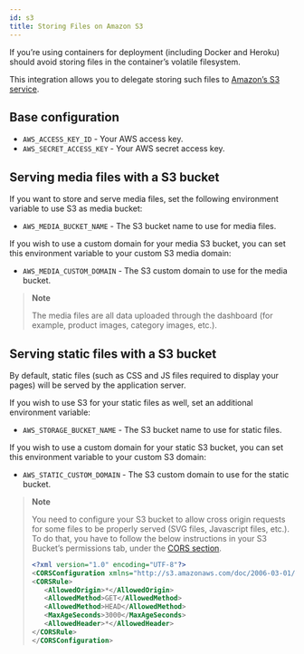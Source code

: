 ```yaml
---
id: s3
title: Storing Files on Amazon S3
---
```


If you’re using containers for deployment (including Docker and Heroku) should avoid storing files in the container’s volatile filesystem. 

This integration allows you to delegate storing such files to [Amazon’s S3 service](https://aws.amazon.com/s3/).

## Base configuration

* `AWS_ACCESS_KEY_ID` - Your AWS access key.
* `AWS_SECRET_ACCESS_KEY` - Your AWS secret access key.


## Serving media files with a S3 bucket

If you want to store and serve media files, set the following environment variable to use S3 as media bucket:

* `AWS_MEDIA_BUCKET_NAME` - The S3 bucket name to use for media files.

If you wish to use a custom domain for your media S3 bucket, you can set this environment variable to your custom S3 media domain:

* `AWS_MEDIA_CUSTOM_DOMAIN` - The S3 custom domain to use for the media bucket.

> **Note**
>
> The media files are all data uploaded through the dashboard (for example, product images, category images, etc.).


## Serving static files with a S3 bucket

By default, static files (such as CSS and JS files required to display your pages) will be served by the application server.

If you wish to use S3 for your static files as well, set an additional environment variable:

* `AWS_STORAGE_BUCKET_NAME` - The S3 bucket name to use for static files.

If you wish to use a custom domain for your static S3 bucket, you can set this environment variable to your custom S3 domain:

* `AWS_STATIC_CUSTOM_DOMAIN` - The S3 custom domain to use for the static bucket.

> **Note**
>
> You need to configure your S3 bucket to allow cross origin requests for some files to be properly served (SVG files, Javascript files, etc.). To do that, you have to follow the below instructions in your S3 Bucket’s permissions tab, under the [CORS section](https://cloud.google.com/storage/docs/xml-api/put-bucket-cors).
>
> ```xml
><?xml version="1.0" encoding="UTF-8"?>
><CORSConfiguration xmlns="http://s3.amazonaws.com/doc/2006-03-01/">
><CORSRule>
>    <AllowedOrigin>*</AllowedOrigin>
>    <AllowedMethod>GET</AllowedMethod>
>    <AllowedMethod>HEAD</AllowedMethod>
>    <MaxAgeSeconds>3000</MaxAgeSeconds>
>    <AllowedHeader>*</AllowedHeader>
></CORSRule>
></CORSConfiguration>
>```
